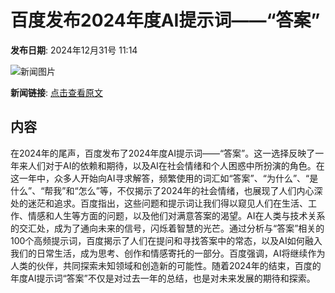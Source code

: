 # 百度发布2024年度AI提示词——“答案”

**发布日期**: 2024年12月31号 11:14

![新闻图片](https://pic.chinaz.com/picmap/thumb/202004082215190972_2.jpg)

**新闻链接**: [点击查看原文](https://www.aibase.com/zh/news/14378)

## 内容

在2024年的尾声，百度发布了2024年度AI提示词——“答案”。这一选择反映了一年来人们对于AI的依赖和期待，以及AI在社会情绪和个人困惑中所扮演的角色。在这一年中，众多人开始向AI寻求解答，频繁使用的词汇如“答案”、“为什么”、“是什么”、“帮我”和“怎么”等，不仅揭示了2024年的社会情绪，也展现了人们内心深处的迷茫和追求。百度指出，这些问题和提示词让我们得以窥见人们在生活、工作、情感和人生等方面的问题，以及他们对满意答案的渴望。AI在人类与技术关系的交汇处，成为了通向未来的信号，闪烁着智慧的光芒。通过分析与“答案”相关的100个高频提示词，百度揭示了人们在提问和寻找答案中的常态，以及AI如何融入我们的日常生活，成为思考、创作和情感寄托的一部分。百度强调，AI将继续作为人类的伙伴，共同探索未知领域和创造新的可能性。随着2024年的结束，百度的年度AI提示词“答案”不仅是对过去一年的总结，也是对未来发展的期待和探索。
